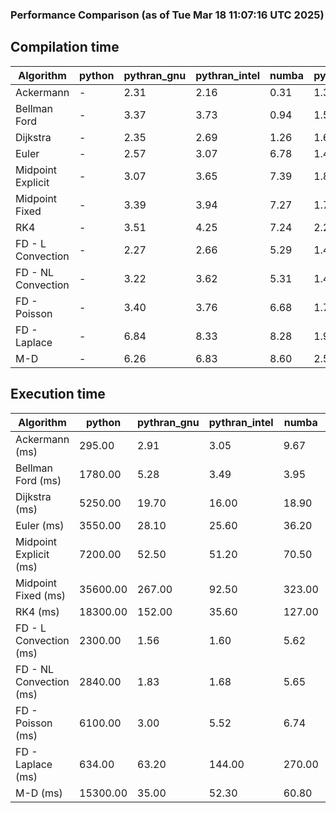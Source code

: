 ### Performance Comparison (as of Tue Mar 18 11:07:16 UTC 2025)
## Compilation time
Algorithm                 | python                    | pythran_gnu               | pythran_intel             | numba                     | pyccel_fortran_gnu        | pyccel_c_gnu              | pyccel_fortran_intel      | pyccel_c_intel           
------------------------- | ------------------------- | ------------------------- | ------------------------- | ------------------------- | ------------------------- | ------------------------- | ------------------------- | -------------------------
Ackermann                 | -                         | 2.31                      | 2.16                      | 0.31                      | 1.36                      | 1.34                      | 1.47                      | 1.45                     
Bellman Ford              | -                         | 3.37                      | 3.73                      | 0.94                      | 1.52                      | 1.63                      | 1.64                      | 1.69                     
Dijkstra                  | -                         | 2.35                      | 2.69                      | 1.26                      | 1.61                      | 1.73                      | 1.77                      | 1.92                     
Euler                     | -                         | 2.57                      | 3.07                      | 6.78                      | 1.48                      | 1.59                      | 1.62                      | 1.69                     
Midpoint Explicit         | -                         | 3.07                      | 3.65                      | 7.39                      | 1.82                      | 1.89                      | 1.92                      | 2.04                     
Midpoint Fixed            | -                         | 3.39                      | 3.94                      | 7.27                      | 1.79                      | 2.03                      | 1.94                      | 2.03                     
RK4                       | -                         | 3.51                      | 4.25                      | 7.24                      | 2.23                      | 2.30                      | 2.36                      | 2.37                     
FD - L Convection         | -                         | 2.27                      | 2.66                      | 5.29                      | 1.47                      | 1.55                      | 1.60                      | 1.65                     
FD - NL Convection        | -                         | 3.22                      | 3.62                      | 5.31                      | 1.46                      | 1.55                      | 1.60                      | 1.65                     
FD - Poisson              | -                         | 3.40                      | 3.76                      | 6.68                      | 1.74                      | 1.67                      | 2.95                      | 1.80                     
FD - Laplace              | -                         | 6.84                      | 8.33                      | 8.28                      | 1.90                      | 1.95                      | 2.12                      | 1.97                     
M-D                       | -                         | 6.26                      | 6.83                      | 8.60                      | 2.56                      | 2.40                      | 2.78                      | 2.75                     

## Execution time
Algorithm                 | python                    | pythran_gnu               | pythran_intel             | numba                     | pyccel_fortran_gnu        | pyccel_c_gnu              | pyccel_fortran_intel      | pyccel_c_intel           
------------------------- | ------------------------- | ------------------------- | ------------------------- | ------------------------- | ------------------------- | ------------------------- | ------------------------- | -------------------------
Ackermann (ms)            | 295.00                    | 2.91                      | 3.05                      | 9.67                      | 1.32                      | 1.32                      | 9.29                      | 4.79                     
Bellman Ford (ms)         | 1780.00                   | 5.28                      | 3.49                      | 3.95                      | 3.29                      | 3.76                      | 4.47                      | 6.61                     
Dijkstra (ms)             | 5250.00                   | 19.70                     | 16.00                     | 18.90                     | 18.10                     | 65.90                     | 22.70                     | 54.10                    
Euler (ms)                | 3550.00                   | 28.10                     | 25.60                     | 36.20                     | 11.30                     | 26.60                     | 14.30                     | 24.40                    
Midpoint Explicit (ms)    | 7200.00                   | 52.50                     | 51.20                     | 70.50                     | 19.10                     | 45.10                     | 16.50                     | 40.50                    
Midpoint Fixed (ms)       | 35600.00                  | 267.00                    | 92.50                     | 323.00                    | 73.00                     | 191.00                    | 58.80                     | 175.00                   
RK4 (ms)                  | 18300.00                  | 152.00                    | 35.60                     | 127.00                    | 31.70                     | 93.70                     | 29.20                     | 78.80                    
FD - L Convection (ms)    | 2300.00                   | 1.56                      | 1.60                      | 5.62                      | 1.62                      | 7.45                      | 1.38                      | 3.61                     
FD - NL Convection (ms)   | 2840.00                   | 1.83                      | 1.68                      | 5.65                      | 1.50                      | 6.68                      | 1.44                      | 3.24                     
FD - Poisson (ms)         | 6100.00                   | 3.00                      | 5.52                      | 6.74                      | 2.59                      | 14.50                     | 2.60                      | 12.40                    
FD - Laplace (ms)         | 634.00                    | 63.20                     | 144.00                    | 270.00                    | 56.50                     | 506.00                    | 58.40                     | 288.00                   
M-D (ms)                  | 15300.00                  | 35.00                     | 52.30                     | 60.80                     | 62.10                     | 117.00                    | 92.00                     | 70.40                    

